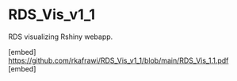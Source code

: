 # RDS_Vis_v1_1
RDS visualizing Rshiny webapp.

[embed] https://github.com/rkafrawi/RDS_Vis_v1_1/blob/main/RDS_Vis_1.1.pdf [embed]
